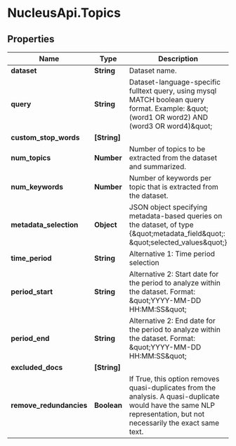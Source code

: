 # NucleusApi.Topics

## Properties
Name | Type | Description | Notes
------------ | ------------- | ------------- | -------------
**dataset** | **String** | Dataset name. | 
**query** | **String** | Dataset-language-specific fulltext query, using mysql MATCH boolean query format. Example: \&quot;(word1 OR word2) AND (word3 OR word4)\&quot;  | [optional] 
**custom_stop_words** | **[String]** |  | [optional] 
**num_topics** | **Number** | Number of topics to be extracted from the dataset and summarized. | [optional] 
**num_keywords** | **Number** | Number of keywords per topic that is extracted from the dataset. | [optional] 
**metadata_selection** | **Object** | JSON object specifying metadata-based queries on the dataset, of type {\&quot;metadata_field\&quot;: \&quot;selected_values\&quot;} | [optional] 
**time_period** | **String** | Alternative 1: Time period selection | [optional] 
**period_start** | **String** | Alternative 2: Start date for the period to analyze within the dataset. Format: \&quot;YYYY-MM-DD HH:MM:SS\&quot;  | [optional] 
**period_end** | **String** | Alternative 2: End date for the period to analyze within the dataset. Format: \&quot;YYYY-MM-DD HH:MM:SS\&quot;  | [optional] 
**excluded_docs** | **[String]** |  | [optional] 
**remove_redundancies** | **Boolean** | If True, this option removes quasi-duplicates from the analysis. A quasi-duplicate would have the same NLP representation, but not necessarily the exact same text. | [optional] [default to true]


